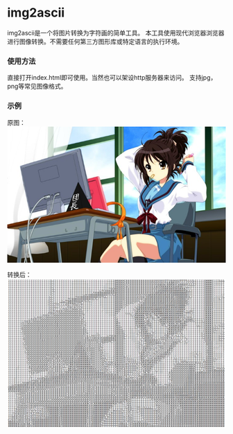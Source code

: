 # img2ascii

img2ascii是一个将图片转换为字符画的简单工具。
本工具使用现代浏览器浏览器进行图像转换。不需要任何第三方图形库或特定语言的执行环境。

### 使用方法

直接打开index.html即可使用。当然也可以架设http服务器来访问。
支持jpg，png等常见图像格式。

### 示例

原图：
![haruhi](doc/haruhi.jpg)

转换后：
![asciied](doc/asciied.png)
